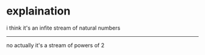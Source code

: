 # explaination

i think it's an infite stream of natural numbers

---

no actually it's a stream of powers of 2
